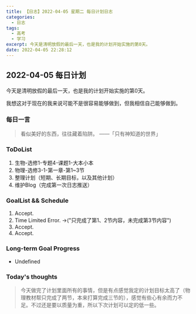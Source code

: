 ```yaml
---
title: 【日志】2022-04-05 星期二 每日计划日志
categories:
  - 日志
tags:
  - 高考
  - 学习
excerpt: 今天是清明放假的最后一天，也是我的计划开始实施的第0天。
date: 2022-04-05 22:28:12
---
```


## 2022-04-05 每日计划

今天是清明放假的最后一天，也是我的计划开始实施的第0天。

我想这对于现在的我来说可能不是很容易能够做到，但我相信自己能够做到。

### 每日一言

> 看似美好的东西，往往藏着陷阱。 ——「只有神知道的世界」

### ToDoList

  1. 生物-选修1-专题4-课题1-大本小本
  2. 物理-选修3-1-第一章-第1~3节
  3. 整理计划（短期、长期目标，以及其他计划）
  4. 维护Blog（完成第一次日志推送）

### GoalList && Schedule

  1. Accept.
  2. Time Limited Error. ->("只完成了第1、2节内容，未完成第3节内容")
  3. Accept.
  4. Accept.

### Long-term Goal Progress

 - Undefined

### Today's thoughts

> 今天做完了计划里面所有的事情，但是有点感觉我定的计划目标太高了（物理教材帮只完成了两节，本来打算完成三节的），感觉有些心有余而力不足。不过还是要以质量为重，所以下次计划可以定的低一些。
